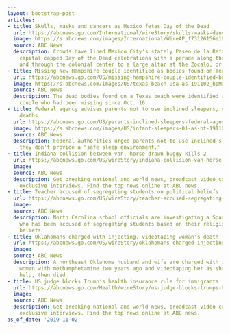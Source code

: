 ```yaml
---
layout: bootstrap-post
articles:
- title: Skulls, masks and dancers as Mexico fetes Day of the Dead
  url: https://abcnews.go.com/International/wireStory/skulls-masks-dancers-mexico-fetes-day-dead-66714977
  image: https://s.abcnews.com/images/International/WireAP_f73126156e18425f935e7aed49809d61_16x9_992.jpg
  source: ABC News
  description: Crowds have lined Mexico City's stately Paseo de la Reforma as the
    capital capped Day of the Dead celebrations with a parade along the boulevard
    and through the colonial center to a large altar at the Zocalo, or main square
- title: Missing New Hampshire couple identified as bodies found on Texas beach
  url: https://abcnews.go.com/US/missing-hampshire-couple-identified-bodies-found-texas-beach/story?id=66713202
  image: https://s.abcnews.com/images/US/texas-beach-usa-as-191102_hpMain_16x9_992.jpg
  source: ABC News
  description: The dead bodies found on a Texas beach were identified as a New Hampshire
    couple who had been missing since Oct. 16.
- title: Federal agency advises parents not to use inclined sleepers, citing 73 infant
    deaths
  url: https://abcnews.go.com/US/parents-inclined-sleepers-federal-agency-warns-citing-73/story?id=66712626
  image: https://s.abcnews.com/images/US/infant-sleepers-01-as-ht-191101_hpMain_16x9_992.jpg
  source: ABC News
  description: Federal authorities urged parents not to use inclined sleepers, saying
    they don't provide a "safe sleep environment."
- title: Indiana collision between van, horse-drawn buggy kills 2
  url: https://abcnews.go.com/US/wireStory/indiana-collision-van-horse-drawn-buggy-kills-66714263
  image: 
  source: ABC News
  description: Get breaking national and world news, broadcast video coverage, and
    exclusive interviews. Find the top news online at ABC news.
- title: Teacher accused of segregating students on political beliefs
  url: https://abcnews.go.com/US/wireStory/teacher-accused-segregating-students-political-beliefs-66714245
  image: 
  source: ABC News
  description: North Carolina school officials are investigating a Spanish teacher
    who has been accused of segregating students based on their religious and political
    beliefs
- title: Oklahomans charged with injecting, videotaping woman's death
  url: https://abcnews.go.com/US/wireStory/oklahomans-charged-injecting-videotaping-womans-death-66714177
  image: 
  source: ABC News
  description: A northeast Oklahoma husband and wife are charged with injecting a
    woman with methamphetamine two years ago and videotaping her as she asked for
    help, then died
- title: US judge blocks Trump's health insurance rule for immigrants
  url: https://abcnews.go.com/Health/wireStory/us-judge-blocks-trumps-health-insurance-rule-immigrants-66714176
  image: 
  source: ABC News
  description: Get breaking national and world news, broadcast video coverage, and
    exclusive interviews. Find the top news online at ABC news.
as_of_date: '2019-11-02'
---
```


